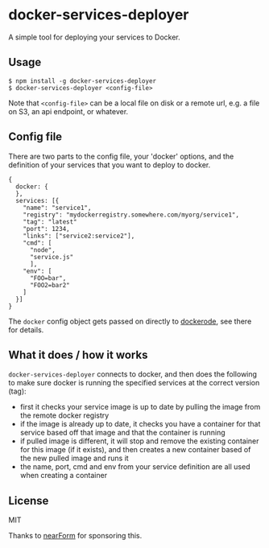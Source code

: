 # docker-services-deployer

A simple tool for deploying your services to Docker.

## Usage

```
$ npm install -g docker-services-deployer
$ docker-services-deployer <config-file>
```

Note that `<config-file>` can be a local file on disk or a remote url, e.g. a file on S3, an api endpoint, or whatever.

## Config file

There are two parts to the config file, your 'docker' options, and the definition of your services that you want to deploy to docker.

```
{
  docker: {
  },
  services: [{
    "name": "service1",
    "registry": "mydockerregistry.somewhere.com/myorg/service1",
    "tag": "latest"
    "port": 1234,
    "links": ["service2:service2"],
    "cmd": [
      "node",
      "service.js"
      ],
    "env": [
      "FOO=bar",
      "FOO2=bar2"
    ]
  }]
}
```

The `docker` config object gets passed on directly to [dockerode](https://www.npmjs.com/package/dockerode), see there for details.

## What it does / how it works

`docker-services-deployer` connects to docker, and then does the following to make sure docker is running the specified services at the correct version (tag):

* first it checks your service image is up to date by pulling the image from the remote docker registry
* if the image is already up to date, it checks you have a container for that service based off that image and that the container is running
* if pulled image is different, it will stop and remove the existing container for this image (if it exists), and then creates a new container based of the new pulled image and runs it
* the name, port, cmd and env from your service definition are all used when creating a container

## License

MIT

Thanks to [nearForm](http://nearform.com) for sponsoring this.

